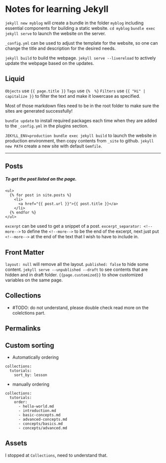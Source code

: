 
# Notes for learning Jekyll

`jekyll new myblog` will create a bundle in the folder `myblog` including essential components for building a static website.
`cd myblog`
`bundle exec jekyll serve` to launch the website on the server.


`_config.yml` can be used to adjust the template for the website, so one can change the title and description for the desired needs.

`jekyll build` to build the webpage.
`jekyll serve --livereload` to actively update the webpage based on the updates.

## Liquid
`Objects` use `{{ page.title }}`
`Tags` use `{%  %}`
`Filters` use `{{ "Hi" | capitalize }}` to filter the text and make it lowercase as specified.

Most of those markdown files need to be in the root folder to make sure the sites are generated successfully!

`bundle update` to install required packages each time when they are added to the `_config.yml` in the plugins section.

`JEKYLL_ENV=production bundle exec jekyll build` to launch the website in production environment, then copy contents from `_site` to github.
`jekyll new PATH` create a new site with default `Gemfile`.


---

## Posts

##### To get the post listed on the page.
```
<ul>
  {% for post in site.posts %}
    <li>
      <a href="{{ post.url }}">{{ post.title }}</a>
    </li>
  {% endfor %}
</ul>
```

`excerpt` can be used to get a snippet of a post.
`excerpt_separator: <!--more-->` to define the `<!--more-->` to be the end of the excerpt, next just put `<!--more-->` at the end of the text that I wish to have to include in.

## Front Matter
`layout: null` will remove all the layout.
`published: false` to hide some content.
`jekyll serve --unpublished --draft` to see contents that are hidden and in draft folder.
`{{page.customized}}` to show customized variables on the same page.


## Collections
- #TODO: do not understand, please double check
read more on the colelctions part.


## Permalinks

## Custom sorting

- Automatically ordering
```
collections:
  tutorials:
    sort_by: lesson
```
- manually ordering
```
collections:
  tutorials:
    order:
      - hello-world.md
      - introduction.md
      - basic-concepts.md
      - advanced-concepts.md
      - concepts/basics.md
      - concepts/advanced.md
```


## Assets




I stopped at `Collections`, need to understand that.
